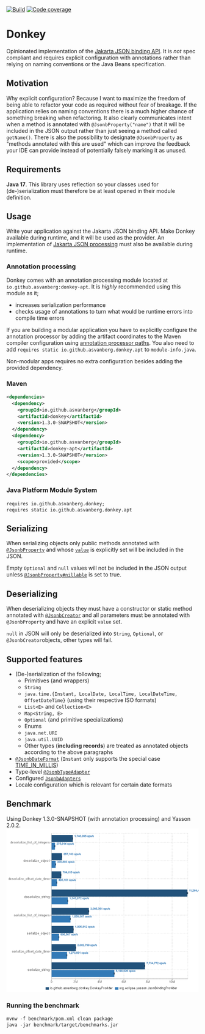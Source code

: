 [![Build](https://github.com/asvanberg/donkey/actions/workflows/maven.yaml/badge.svg)](https://github.com/asvanberg/donkey/actions/workflows/maven.yaml)
[![Code coverage](https://codecov.io/gh/asvanberg/donkey/branch/main/graph/badge.svg?token=JJY803064A)](https://codecov.io/gh/asvanberg/donkey)

# Donkey
Opinionated implementation of the [Jakarta JSON binding API](https://github.com/eclipse-ee4j/jsonb-api).
It is *not* spec compliant and requires explicit configuration with annotations
rather than relying on naming conventions or the Java Beans specification.

## Motivation
Why explicit configuration? Because I want to maximize the freedom of being able to refactor your code as
required without fear of breakage. If the application relies on naming conventions there is a much higher chance of
something breaking when refactoring. It also clearly communicates intent when a method is annotated with
`@JsonbProperty("name")`
that it will be included in the JSON output rather than just seeing a method called `getName()`.
There is also the possibility to designate `@JsonbProperty` as "methods annotated with this are used" which can improve
the feedback your IDE can provide instead of potentially falsely marking it as unused.

## Requirements
**Java 17**.
This library uses reflection so your classes used for (de-)serialization must therefore be at least opened in their module definition.

## Usage
Write your application against the Jakarta JSON binding API. Make Donkey available during runtime, and it will be used
as the provider. 
An implementation of [Jakarta JSON processing](https://github.com/eclipse-ee4j/jsonp) must also be available during runtime.

### Annotation processing
Donkey comes with an annotation processing module located at `io.github.asvanberg:donkey-apt`.
It is *highly* recommended using this module as it;
* increases serialization performance
* checks usage of annotations to turn what would be runtime errors into compile time errors

If you are building a modular application you have to explicitly configure the annotation processor by adding the
artifact coordinates to the Maven compiler configuration using [annotation processor paths](https://maven.apache.org/plugins/maven-compiler-plugin/compile-mojo.html#annotationProcessorPaths).
You also need to add `requires static io.github.asvanberg.donkey.apt` to `module-info.java`.

Non-modular apps requires no extra configuration besides adding the provided dependency.

### Maven
```xml
<dependencies>
  <dependency>
    <groupId>io.github.asvanberg</groupId>
    <artifactId>donkey</artifactId>
    <version>1.3.0-SNAPSHOT</version>
  </dependency>
  <dependency>
    <groupId>io.github.asvanberg</groupId>
    <artifactId>donkey-apt</artifactId>
    <version>1.3.0-SNAPSHOT</version>
    <scope>provided</scope>
  </dependency>
</dependencies>
```
### Java Platform Module System
```
requires io.github.asvanberg.donkey;
requires static io.github.asvanberg.donkey.apt
```

## Serializing
When serializing objects only public methods annotated with [`@JsonbProperty`](https://javadoc.io/static/jakarta.json.bind/jakarta.json.bind-api/2.0.0/jakarta/json/bind/annotation/JsonbProperty.html)
and whose [`value`](https://javadoc.io/static/jakarta.json.bind/jakarta.json.bind-api/2.0.0/jakarta/json/bind/annotation/JsonbProperty.html#value())
is explicitly set will be included in the JSON.

Empty `Optional` and `null` values will not be included in the JSON output unless [`@JsonbProperty#nillable`](https://javadoc.io/static/jakarta.json.bind/jakarta.json.bind-api/2.0.0/jakarta/json/bind/annotation/JsonbProperty.html#nillable())
is set to true.

## Deserializing
When deserializing objects they must have a constructor or static method annotated with [`@JsonbCreator`](https://javadoc.io/static/jakarta.json.bind/jakarta.json.bind-api/2.0.0/jakarta/json/bind/annotation/JsonbCreator.html)
and all parameters must be annotated with `@JsonbProperty` and have an explicit `value` set.

`null` in JSON will only be deserialized into `String`, `Optional`, or `@JsonbCreator`objects, other types will fail.

## Supported features
* (De-)serialization of the following;
  * Primitives (and wrappers)
  * `String`
  * `java.time.{Instant, LocalDate, LocalTime, LocalDateTime, OffsetDateTime}` (using their respective ISO formats)
  * `List<E>` and `Collection<E>`
  * `Map<String, E>`
  * `Optional` (and primitive specializations)
  * Enums
  * `java.net.URI`
  * `java.util.UUID`
  * Other types (**including records**) are treated as annotated objects according to the above paragraphs
* [`@JsonbDateFormat`](https://javadoc.io/static/jakarta.json.bind/jakarta.json.bind-api/2.0.0/jakarta/json/bind/annotation/JsonbDateFormat.html) (`Instant` only supports the special case [TIME_IN_MILLIS](https://javadoc.io/static/jakarta.json.bind/jakarta.json.bind-api/2.0.0/jakarta/json/bind/annotation/JsonbDateFormat.html#TIME_IN_MILLIS))
* Type-level [`@JsonbTypeAdapter`](https://javadoc.io/static/jakarta.json.bind/jakarta.json.bind-api/2.0.0/jakarta/json/bind/annotation/JsonbTypeAdapter.html)
* Configured [`JsonbAdapters`](https://javadoc.io/static/jakarta.json.bind/jakarta.json.bind-api/2.0.0/jakarta/json/bind/adapter/JsonbAdapter.html)
* Locale configuration which is relevant for certain date formats

## Benchmark
Using Donkey 1.3.0-SNAPSHOT (with annotation processing) and Yasson 2.0.2.
![Benchmark comparing Donkey and Yasson](benchmark/donkey-1.3.0-SNAPSHOT-yasson-2.0.2.png)

### Running the benchmark
```
mvnw -f benchmark/pom.xml clean package
java -jar benchmark/target/benchmarks.jar
```

